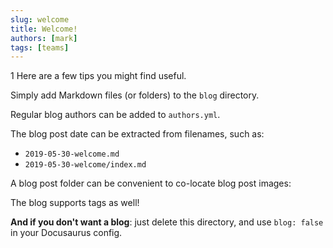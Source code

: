 ```yaml
---
slug: welcome
title: Welcome!
authors: [mark]
tags: [teams]
---
```


1 Here are a few tips you might find useful.

Simply add Markdown files (or folders) to the `blog` directory.

<!-- truncate -->

Regular blog authors can be added to `authors.yml`.

The blog post date can be extracted from filenames, such as:

- `2019-05-30-welcome.md`
- `2019-05-30-welcome/index.md`

A blog post folder can be convenient to co-locate blog post images:


The blog supports tags as well!

**And if you don't want a blog**: just delete this directory, and use `blog: false` in your Docusaurus config.
